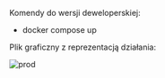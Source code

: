 Komendy do wersji deweloperskiej:

- docker compose up

Plik graficzny z reprezentacją działania:

![prod](https://user-images.githubusercontent.com/32043288/174097777-82d147e2-dd63-4d41-8254-9072c9de317c.png)
